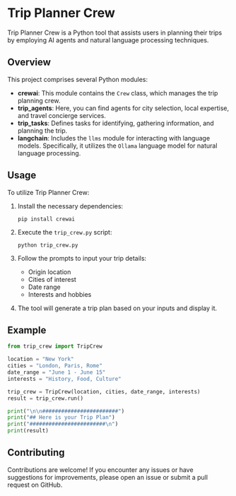 # Trip Planner Crew

Trip Planner Crew is a Python tool that assists users in planning their trips by employing AI agents and natural language processing techniques.

## Overview

This project comprises several Python modules:

- **crewai**: This module contains the `Crew` class, which manages the trip planning crew.
- **trip_agents**: Here, you can find agents for city selection, local expertise, and travel concierge services.
- **trip_tasks**: Defines tasks for identifying, gathering information, and planning the trip.
- **langchain**: Includes the `llms` module for interacting with language models. Specifically, it utilizes the `Ollama` language model for natural language processing.

## Usage

To utilize Trip Planner Crew:

1. Install the necessary dependencies:

   ```
   pip install crewai
   ```

2. Execute the `trip_crew.py` script:

   ```
   python trip_crew.py
   ```

3. Follow the prompts to input your trip details:
   - Origin location
   - Cities of interest
   - Date range
   - Interests and hobbies

4. The tool will generate a trip plan based on your inputs and display it.

## Example

```python
from trip_crew import TripCrew

location = "New York"
cities = "London, Paris, Rome"
date_range = "June 1 - June 15"
interests = "History, Food, Culture"

trip_crew = TripCrew(location, cities, date_range, interests)
result = trip_crew.run()

print("\n\n########################")
print("## Here is your Trip Plan")
print("########################\n")
print(result)
```

## Contributing

Contributions are welcome! If you encounter any issues or have suggestions for improvements, please open an issue or submit a pull request on GitHub.
